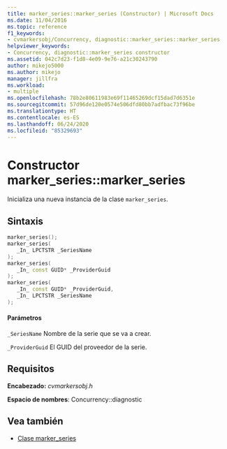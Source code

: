 ```yaml
---
title: marker_series::marker_series (Constructor) | Microsoft Docs
ms.date: 11/04/2016
ms.topic: reference
f1_keywords:
- cvmarkersobj/Concurrency, diagnostic::marker_series::marker_series
helpviewer_keywords:
- Concurrency, diagnostic::marker_series constructor
ms.assetid: 042c7d23-f1d8-4e09-9e76-a21c30243790
author: mikejo5000
ms.author: mikejo
manager: jillfra
ms.workload:
- multiple
ms.openlocfilehash: 78b2e80611983e69f11465269dcf15dad7d6351e
ms.sourcegitcommit: 57d96de120e0574e506dfd80bb7adfbac73f96be
ms.translationtype: HT
ms.contentlocale: es-ES
ms.lasthandoff: 06/24/2020
ms.locfileid: "85329693"
---
```

# <a name="marker_seriesmarker_series-constructor"></a>Constructor marker_series::marker_series
Inicializa una nueva instancia de la clase `marker_series`.

## <a name="syntax"></a>Sintaxis

```cpp
marker_series();
marker_series(
   _In_ LPCTSTR _SeriesName
);
marker_series(
   _In_ const GUID* _ProviderGuid
);
marker_series(
   _In_ const GUID* _ProviderGuid,
   _In_ LPCTSTR _SeriesName
);
```

#### <a name="parameters"></a>Parámetros
 `_SeriesName` Nombre de la serie que se va a crear.

 `_ProviderGuid` El GUID del proveedor de la serie.

## <a name="requirements"></a>Requisitos
 **Encabezado:** *cvmarkersobj.h*

 **Espacio de nombres**: Concurrency::diagnostic

## <a name="see-also"></a>Vea también
- [Clase marker_series](../profiling/marker-series-class.md)